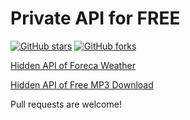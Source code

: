 # Private API for FREE
[![GitHub stars](https://img.shields.io/github/stars/Petrprogs/Private_API_FREE.svg)](https://github.com/Petrprogs/Private_API_FREE/stargazers)
[![GitHub forks](https://img.shields.io/github/forks/Petrprogs/Private_API_FREE.svg)](https://github.com/Petrprogs/Private_API_FREE/network)

[Hidden API of Foreca Weather](/foreca.md)

[Hidden API of Free MP3 Download](/freemp3download.md)

Pull requests are welcome!
